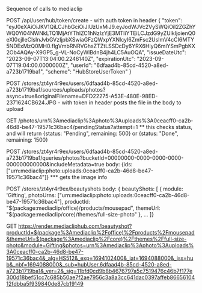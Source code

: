 Sequence of calls to mediaclip

POST /api/user/hub/token/create - with auth token in header
  {
      "token": "eyJ0eXAiOiJKV1QiLCJhbGciOiJIUzUxMiJ9.eyJodWJVc2VySWQiOiI2ZGZhYWQ0Yi04NWNkLTQ1MjAtYThlZC1hNzIzYjE3MTliYTEiLCJzdG9yZUlkIjoienQ0eXI0cjlleCIsInJvbGVzIjpbXSwiaGFzQWxpYXNlcyI6ZmFsc2UsImV4cCI6MTY5NDExMzQ0MH0.fIgVmbRNRVGhsZTZtLSSDcDy6YRX6HlyQ6miYSmPgbKX2Ob4AQAy-X9GP5_g-VL-NoCyWlBdnB4jh4LC5AuOQA",
      "issueDateUtc": "2023-09-07T13:04:00.2246140Z",
      "expirationUtc": "2023-09-07T19:04:00.0000000Z",
      "userId": "6dfaad4b-85cd-4520-a8ed-a723b1719ba1",
      "scheme": "HubStoreUserToken"
  }

POST /stores/zt4yr4r9ex/users/6dfaad4b-85cd-4520-a8ed-a723b1719ba1/sources/uploads/photos?async=true&originalFilename=DFD22275-A53E-480E-98ED-2371624CB624.JPG - with token in header
  posts the file in the body to upload

GET /photos/urn%3Amediaclip%3Aphoto%3Auploads%3A0ceacff0-ca2b-46d8-be47-19571c36bac4/pendingStatus?attempt=1
  ** this checks status, and will return {status: "Pending", remaining: 500} or {status: "Done", remaining: 1500}

POST /stores/zt4yr4r9ex/users/6dfaad4b-85cd-4520-a8ed-a723b1719ba1/queries/photos?bucketId=00000000-0000-0000-0000-000000000000&includeMetadata=true
  body: {ids: ["urn:mediaclip:photo:uploads:0ceacff0-ca2b-46d8-be47-19571c36bac4"]}
  *** gets the image info

POST /stores/zt4yr4r9ex/beautyshots
  body: { beautyShots: [ {
    module: 'Gifting', photoUrns: ["urn:mediaclip:photo:uploads:0ceacff0-ca2b-46d8-be47-19571c36bac4"],
    productId: "$(package:mediaclip/office)/products/mousepad", themeUrl: "$(package:mediaclip/core)/themes/full-size-photo"
    }, ...
  ]}

GET https://render.mediacliphub.com/beautyshot?productId=$(package%3Amediaclip%2Foffice)%2Fproducts%2Fmousepad&themeUrl=$(package%3Amediaclip%2Fcore)%2Fthemes%2Ffull-size-photo&module=Gifting&photos=urn%3Amediaclip%3Aphoto%3Auploads%3A0ceacff0-ca2b-46d8-be47-19571c36bac4&_alg=HS512&_exp=1694102400&_iat=1694088000&_iss=hub&_nbf=1694088000&_sub=hubUser.6dfaad4b-85cd-4520-a8ed-a723b1719ba1&_ver=2&_sig=11bfd0cd9b8b4676797a5c7519476c46b7f177e300d18bef51cc7c685b50ae7f2ae7956c3a8a3cc641dac0397affeb8665610412fdbba5f939840de87cb19149